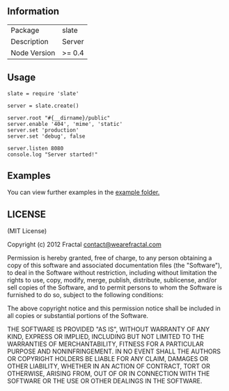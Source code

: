 ## Information

<table>
<tr> 
<td>Package</td><td>slate</td>
</tr>
<tr>
<td>Description</td>
<td>Server</td>
</tr>
<tr>
<td>Node Version</td>
<td>>= 0.4</td>
</tr>
</table>

## Usage

```coffee-script
slate = require 'slate'

server = slate.create()

server.root "#{__dirname}/public"
server.enable '404', 'mime', 'static'
server.set 'production'
server.set 'debug', false

server.listen 8080
console.log "Server started!"
```

## Examples

You can view further examples in the [example folder.](https://github.com/wearefractal/slate/tree/master/examples)

## LICENSE

(MIT License)

Copyright (c) 2012 Fractal <contact@wearefractal.com>

Permission is hereby granted, free of charge, to any person obtaining
a copy of this software and associated documentation files (the
"Software"), to deal in the Software without restriction, including
without limitation the rights to use, copy, modify, merge, publish,
distribute, sublicense, and/or sell copies of the Software, and to
permit persons to whom the Software is furnished to do so, subject to
the following conditions:

The above copyright notice and this permission notice shall be
included in all copies or substantial portions of the Software.

THE SOFTWARE IS PROVIDED "AS IS", WITHOUT WARRANTY OF ANY KIND,
EXPRESS OR IMPLIED, INCLUDING BUT NOT LIMITED TO THE WARRANTIES OF
MERCHANTABILITY, FITNESS FOR A PARTICULAR PURPOSE AND
NONINFRINGEMENT. IN NO EVENT SHALL THE AUTHORS OR COPYRIGHT HOLDERS BE
LIABLE FOR ANY CLAIM, DAMAGES OR OTHER LIABILITY, WHETHER IN AN ACTION
OF CONTRACT, TORT OR OTHERWISE, ARISING FROM, OUT OF OR IN CONNECTION
WITH THE SOFTWARE OR THE USE OR OTHER DEALINGS IN THE SOFTWARE.

